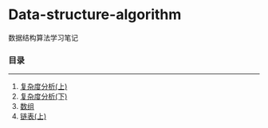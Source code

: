 # Data-structure-algorithm
数据结构算法学习笔记
### 目录

---
1. [复杂度分析(上)](docs/复杂度分析(上).md)
2. [复杂度分析(下)](docs/复杂度分析(下).md)
3. [数组](docs/数组.md)
3. [链表(上)](docs/链表(上).md)
